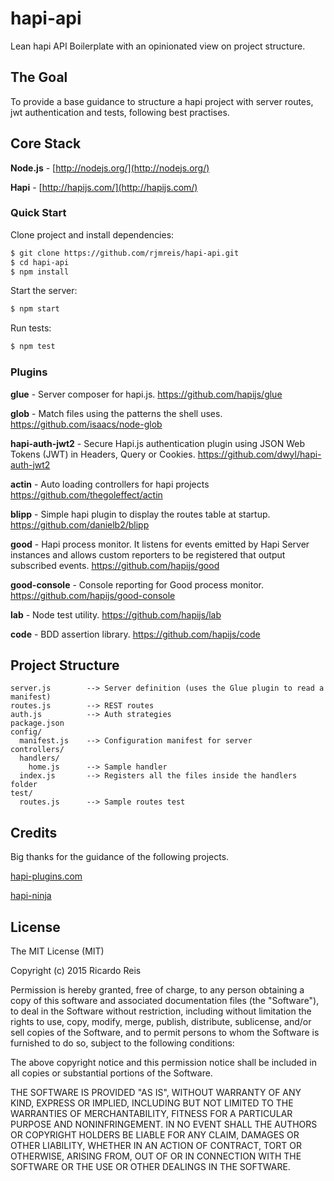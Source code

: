 # hapi-api
Lean hapi API Boilerplate with an opinionated view on project structure.

## The Goal
To provide a base guidance to structure a hapi project with server routes, jwt authentication and tests, following best practises.

## Core Stack

**Node.js** - [http://nodejs.org/](http://nodejs.org/)

**Hapi** - [http://hapijs.com/](http://hapijs.com/)

### Quick Start

Clone project and install dependencies:
```bash
$ git clone https://github.com/rjmreis/hapi-api.git
$ cd hapi-api
$ npm install
```

Start the server:
```bash
$ npm start
```

Run tests:
```bash
$ npm test
```

### Plugins

**glue** - Server composer for hapi.js.
https://github.com/hapijs/glue

**glob** - Match files using the patterns the shell uses.
https://github.com/isaacs/node-glob

**hapi-auth-jwt2** - Secure Hapi.js authentication plugin using JSON Web Tokens (JWT) in Headers, Query or Cookies.
https://github.com/dwyl/hapi-auth-jwt2

**actin** - Auto loading controllers for hapi projects
https://github.com/thegoleffect/actin

**blipp** - Simple hapi plugin to display the routes table at startup.
https://github.com/danielb2/blipp

**good** - Hapi process monitor. It listens for events emitted by Hapi Server instances and allows custom reporters to be registered that output subscribed events.
https://github.com/hapijs/good

**good-console** - Console reporting for Good process monitor.
https://github.com/hapijs/good-console

**lab** - Node test utility.
https://github.com/hapijs/lab

**code** - BDD assertion library.
https://github.com/hapijs/code

## Project Structure

	server.js        --> Server definition (uses the Glue plugin to read a manifest)
    routes.js        --> REST routes
    auth.js          --> Auth strategies
    package.json
    config/
      manifest.js    --> Configuration manifest for server
    controllers/
      handlers/
        home.js      --> Sample handler
      index.js       --> Registers all the files inside the handlers folder
    test/
      routes.js      --> Sample routes test 

## Credits
Big thanks for the guidance of the following projects.

[hapi-plugins.com](https://github.com/hapijs-edge/hapi-plugins.com)

[hapi-ninja](https://github.com/poeticninja/hapi-ninja)

## License
The MIT License (MIT)

Copyright (c) 2015 Ricardo Reis

Permission is hereby granted, free of charge, to any person obtaining a copy
of this software and associated documentation files (the "Software"), to deal
in the Software without restriction, including without limitation the rights
to use, copy, modify, merge, publish, distribute, sublicense, and/or sell
copies of the Software, and to permit persons to whom the Software is
furnished to do so, subject to the following conditions:

The above copyright notice and this permission notice shall be included in all
copies or substantial portions of the Software.

THE SOFTWARE IS PROVIDED "AS IS", WITHOUT WARRANTY OF ANY KIND, EXPRESS OR
IMPLIED, INCLUDING BUT NOT LIMITED TO THE WARRANTIES OF MERCHANTABILITY,
FITNESS FOR A PARTICULAR PURPOSE AND NONINFRINGEMENT. IN NO EVENT SHALL THE
AUTHORS OR COPYRIGHT HOLDERS BE LIABLE FOR ANY CLAIM, DAMAGES OR OTHER
LIABILITY, WHETHER IN AN ACTION OF CONTRACT, TORT OR OTHERWISE, ARISING FROM,
OUT OF OR IN CONNECTION WITH THE SOFTWARE OR THE USE OR OTHER DEALINGS IN THE
SOFTWARE.